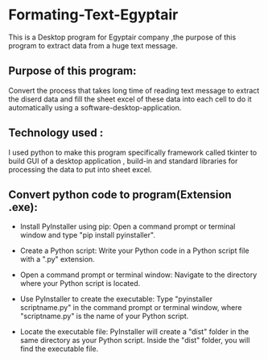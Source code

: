 # Formating-Text-Egyptair
This is a Desktop program for Egyptair company ,the purpose of this program to extract data from a huge text message.

  
## Purpose of this program:
  Convert the process that takes long time of reading text message to extract the diserd data and fill the sheet excel of these data into each cell to do it  automatically using a software-desktop-application.

## Technology used :
  I used python to make this program specifically framework called tkinter to build GUI of a desktop application , build-in and standard libraries for processing the     data to put into sheet excel.

## Convert python code to program(Extension .exe):
  - Install PyInstaller using pip: Open a command prompt or terminal window and type "pip install pyinstaller".

  - Create a Python script: Write your Python code in a Python script file with a ".py" extension.

  - Open a command prompt or terminal window: Navigate to the directory where your Python script is located.

  - Use PyInstaller to create the executable: Type "pyinstaller scriptname.py" in the command prompt or terminal window, where "scriptname.py" is the name of your Python   script.

  - Locate the executable file: PyInstaller will create a "dist" folder in the same directory as your Python script. Inside the "dist" folder, you will find the    executable file.
